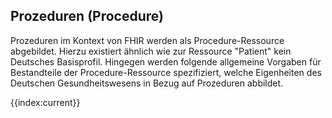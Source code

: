 ## Prozeduren (Procedure)

Prozeduren im Kontext von FHIR werden als Procedure-Ressource abgebildet. Hierzu existiert ähnlich wie zur Ressource "Patient" kein Deutsches Basisprofil. Hingegen werden folgende allgemeine Vorgaben für Bestandteile der Procedure-Ressource spezifiziert, welche Eigenheiten des Deutschen Gesundheitswesens in Bezug auf Prozeduren abbildet.

{{index:current}}

